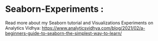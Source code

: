 # Seaborn-Experiments  :

Read more about my Seaborn tutorial and Visualizations Experiments on Analytics Vidhya: https://www.analyticsvidhya.com/blog/2021/02/a-beginners-guide-to-seaborn-the-simplest-way-to-learn/
